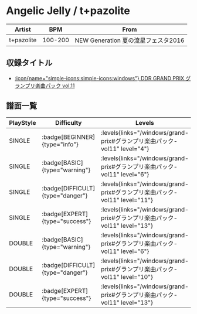 # Angelic Jelly / t+pazolite

|Artist|BPM|From|
|------|---|----|
|t+pazolite|100-200|NEW Generation 夏の流星フェスタ2016|

## 収録タイトル

- [:icon{name="simple-icons:simple-icons:windows"} DDR GRAND PRIX グランプリ楽曲パック vol.11](/windows/grand-prix#グランプリ楽曲パック-vol11)

## 譜面一覧

|PlayStyle|Difficulty|Levels|Notes|Movie|
|---------|----------|------|-----|-----|
|SINGLE| :badge[BEGINNER]{type="info"}| :levels{links="/windows/grand-prix#グランプリ楽曲パック-vol11" level="4"}|123/7||
|SINGLE| :badge[BASIC]{type="warning"}| :levels{links="/windows/grand-prix#グランプリ楽曲パック-vol11" level="6"}|219/20||
|SINGLE| :badge[DIFFICULT]{type="danger"}| :levels{links="/windows/grand-prix#グランプリ楽曲パック-vol11" level="11"}|402/8||
|SINGLE| :badge[EXPERT]{type="success"}| :levels{links="/windows/grand-prix#グランプリ楽曲パック-vol11" level="13"}|531/2||
|DOUBLE| :badge[BASIC]{type="warning"}| :levels{links="/windows/grand-prix#グランプリ楽曲パック-vol11" level="6"}|235/14||
|DOUBLE| :badge[DIFFICULT]{type="danger"}| :levels{links="/windows/grand-prix#グランプリ楽曲パック-vol11" level="10"}|349/9||
|DOUBLE| :badge[EXPERT]{type="success"}| :levels{links="/windows/grand-prix#グランプリ楽曲パック-vol11" level="13"}|523/4||
